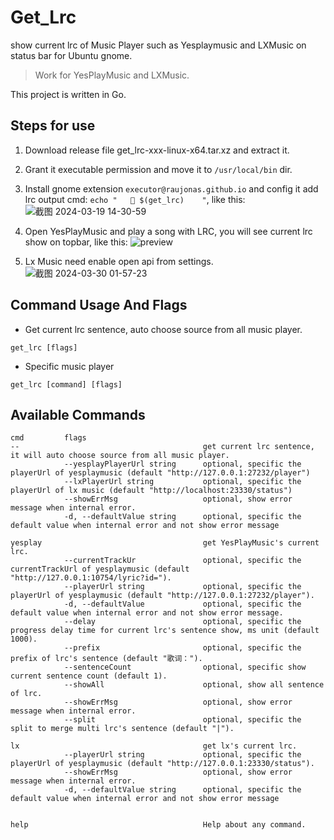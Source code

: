# Get_Lrc
show current lrc of Music Player such as Yesplaymusic and LXMusic on status bar for Ubuntu gnome.

> Work for YesPlayMusic and LXMusic.

This project is written in Go.

## Steps for use
1. Download release file get_lrc-xxx-linux-x64.tar.xz and extract it.

2. Grant it executable permission and move it to `/usr/local/bin` dir.

3. Install gnome extension `executor@raujonas.github.io` and config it add lrc output cmd: `echo "   🎤 $(get_lrc)    "`, like this:
![截图 2024-03-19 14-30-59](https://github.com/MarsSwimmer/get_lrc/assets/146618222/6a0ce857-9951-4806-95ce-b72c4af59f1d)

4. Open YesPlayMusic and play a song with LRC, you will see current lrc show on topbar, like this:
![preview](https://github.com/MarsSwimmer/get_lrc/assets/146618222/b6e43f94-e9b3-41cb-9e08-06621d936c56)

5. Lx Music need enable open api from settings.
![截图 2024-03-30 01-57-23](https://github.com/MarsSwimmer/get_lrc/assets/146618222/802df09c-f1fc-49f3-8f11-558fce85dc43)


## Command Usage And Flags
- Get current lrc sentence, auto choose source from all music player.
```
get_lrc [flags]
```

- Specific music player
```
get_lrc [command] [flags] 
```

## Available Commands
```
cmd         flags  
--                                         get current lrc sentence, it will auto choose source from all music player.
            --yesplayPlayerUrl string      optional, specific the playerUrl of yesplaymusic (default "http://127.0.0.1:27232/player")
            --lxPlayerUrl string           optional, specific the playerUrl of lx music (default "http://localhost:23330/status")                            
            --showErrMsg                   optional, show error message when internal error.
            -d, --defaultValue string      optional, specific the default value when internal error and not show error message

yesplay                                    get YesPlayMusic's current lrc.
            --currentTrackUr               optional, specific the currentTrackUrl of yesplaymusic (default "http://127.0.0.1:10754/lyric?id=").
            --playerUrl string             optional, specific the playerUrl of yesplaymusic (default "http://127.0.0.1:27232/player").
            -d, --defaultValue             optional, specific the default value when internal error and not show error message.
            --delay                        optional, specific the progress delay time for current lrc's sentence show, ms unit (default 1000).
            --prefix                       optional, specific the prefix of lrc's sentence (default "歌词：").
            --sentenceCount                optional, specific show current sentence count (default 1).
            --showAll                      optional, show all sentence of lrc.
            --showErrMsg                   optional, show error message when internal error.
            --split                        optional, specific the split to merge multi lrc's sentence (default "|").

lx                                         get lx's current lrc.
            --playerUrl string             optional, specific the playerUrl of yesplaymusic (default "http://127.0.0.1:23330/status").
            --showErrMsg                   optional, show error message when internal error.
            -d, --defaultValue string      optional, specific the default value when internal error and not show error message


help                                       Help about any command.
```
